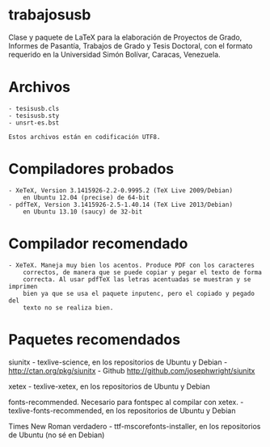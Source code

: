 trabajosusb
===========

Clase y paquete de LaTeX para la elaboración de Proyectos de Grado, Informes de 
Pasantía, Trabajos de Grado y Tesis Doctoral, con el formato requerido en la 
Universidad Simón Bolívar, Caracas, Venezuela.

Archivos
========

	- tesisusb.cls
	- tesisusb.sty
	- unsrt-es.bst

	Estos archivos están en codificación UTF8.

Compiladores probados
=====================

	- XeTeX, Version 3.1415926-2.2-0.9995.2 (TeX Live 2009/Debian)
		en Ubuntu 12.04 (precise) de 64-bit
	- pdfTeX, Version 3.1415926-2.5-1.40.14 (TeX Live 2013/Debian)
		en Ubuntu 13.10 (saucy) de 32-bit

Compilador recomendado
======================

	- XeTeX. Maneja muy bien los acentos. Produce PDF con los caracteres
		correctos, de manera que se puede copiar y pegar el texto de forma
		correcta. Al usar pdfTeX las letras acentuadas se muestran y se imprimen
		bien ya que se usa el paquete inputenc, pero el copiado y pegado del
		texto no se realiza bien.

Paquetes recomendados
=====================

siunitx
	- texlive-science, en los repositorios de Ubuntu y Debian
	- http://ctan.org/pkg/siunitx
	- Github http://github.com/josephwright/siunitx

xetex
	- texlive-xetex, en los repositorios de Ubuntu y Debian

fonts-recommended. Necesario para fontspec al compilar con xetex.
	- texlive-fonts-recommended, en los repositorios de Ubuntu y Debian

Times New Roman verdadero
	- ttf-mscorefonts-installer, en los repositorios de Ubuntu (no sé en Debian)




